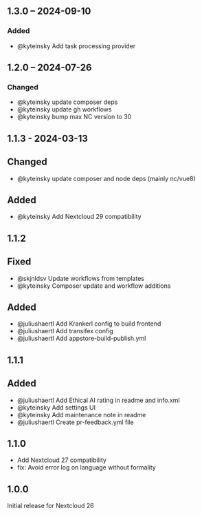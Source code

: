 ## 1.3.0 – 2024-09-10

### Added

- @kyteinsky Add task processing provider

## 1.2.0 – 2024-07-26

### Changed
- @kyteinsky update composer deps
- @kyteinsky update gh workflows
- @kyteinsky bump max NC version to 30

## 1.1.3 - 2024-03-13

## Changed

- @kyteinsky update composer and node deps (mainly nc/vue8)

## Added

- @kyteinsky Add Nextcloud 29 compatibility

## 1.1.2

## Fixed

- @skjnldsv Update workflows from templates
- @kyteinsky Composer update and workflow additions

## Added

- @juliushaertl Add Krankerl config to build frontend
- @juliushaertl Add transifex config
- @juliushaertl Add appstore-build-publish.yml

## 1.1.1

## Added

- @juliushaertl Add Ethical AI rating in readme and info.xml
- @kyteinsky Add settings UI
- @kyteinsky Add maintenance note in readme
- @juliushaertl Create pr-feedback.yml file

## 1.1.0

- Add Nextcloud 27 compatibility
- fix: Avoid error log on language without formality

## 1.0.0

Initial release for Nextcloud 26
